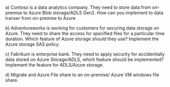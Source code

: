 a) Contoso is a data analytics company. They need to store data from on-premise to Azure Blob storage/ADLS Gen2. 
How can you implement to data transer from on-premise to Azure


b) Adventureworks is working for customers for securing data storage on Azure. They need to share the access for specified files for a particular time duration. 
Which feature of Azure storage should they use? Implement the Azure storage SAS policy. 


c) Fabrikum is enterprise bank. They need to apply security for accidentially data stored on Azure Storage/ADLS, which feature should be implemented? 
Implement the feature for ADLS/Azure storage. 

d) Migrate and Azure File share to an on-premise/ Azure VM windows file share. 




